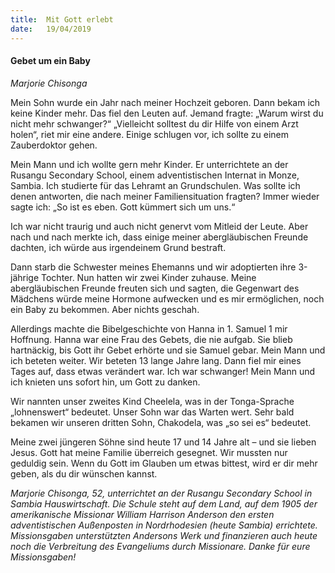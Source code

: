 ```yaml
---
title:  Mit Gott erlebt
date:   19/04/2019
---
```


#### Gebet um ein Baby

_Marjorie Chisonga_

Mein Sohn wurde ein Jahr nach meiner Hochzeit geboren. Dann bekam ich keine Kinder mehr. Das fiel den Leuten auf. Jemand fragte: „Warum wirst du nicht mehr schwanger?“ „Vielleicht solltest du dir Hilfe von einem Arzt holen“, riet mir eine andere. Einige schlugen vor, ich sollte zu einem Zauberdoktor gehen.

Mein Mann und ich wollte gern mehr Kinder. Er unterrichtete an der Rusangu Secondary School, einem adventistischen Internat in Monze, Sambia. Ich studierte für das Lehramt an Grundschulen. Was sollte ich denen antworten, die nach meiner Familiensituation fragten? Immer wieder sagte ich: „So ist es eben. Gott kümmert sich um uns.“

Ich war nicht traurig und auch nicht genervt vom Mitleid der Leute. Aber nach und nach merkte ich, dass einige meiner abergläubischen Freunde dachten, ich würde aus irgendeinem Grund bestraft.

Dann starb die Schwester meines Ehemanns und wir adoptierten ihre 3-jährige Tochter. Nun hatten wir zwei Kinder zuhause. Meine abergläubischen Freunde freuten sich und sagten, die Gegenwart des Mädchens würde meine Hormone aufwecken und es mir ermöglichen, noch ein Baby zu bekommen. Aber nichts geschah.

Allerdings machte die Bibelgeschichte von Hanna in 1. Samuel 1 mir Hoffnung. Hanna war eine Frau des Gebets, die nie aufgab. Sie blieb hartnäckig, bis Gott ihr Gebet erhörte und sie Samuel gebar. Mein Mann und ich beteten weiter. Wir beteten 13 lange Jahre lang. Dann fiel mir eines Tages auf, dass etwas verändert war. Ich war schwanger! Mein Mann und ich knieten uns sofort hin, um Gott zu danken.

Wir nannten unser zweites Kind Cheelela, was in der Tonga-Sprache „lohnenswert“ bedeutet. Unser Sohn war das Warten wert. Sehr bald bekamen wir unseren dritten Sohn, Chakodela, was „so sei es“ bedeutet.

Meine zwei jüngeren Söhne sind heute 17 und 14 Jahre alt – und sie lieben Jesus. Gott hat meine Familie überreich gesegnet. Wir mussten nur geduldig sein. Wenn du Gott im Glauben um etwas bittest, wird er dir mehr geben, als du dir wünschen kannst.

_Marjorie Chisonga, 52, unterrichtet an der Rusangu Secondary School in Sambia Hauswirtschaft. Die Schule steht auf dem Land, auf dem 1905 der amerikanische Missionar William Harrison Anderson den ersten adventistischen Außenposten in Nordrhodesien (heute Sambia) errichtete. Missionsgaben unterstützten Andersons Werk und finanzieren auch heute noch die Verbreitung des Evangeliums durch Missionare. Danke für eure Missionsgaben!_

